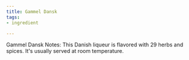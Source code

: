 ```yaml
---
title: Gammel Dansk
tags:
- ingredient

---
```

Gammel Dansk Notes: This Danish liqueur is flavored with 29 herbs and spices. It's usually served at room temperature.
